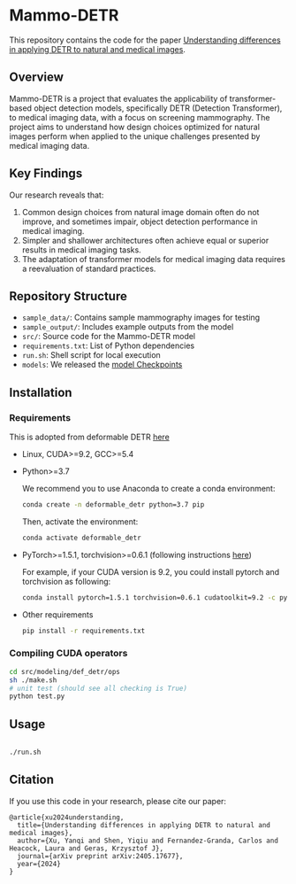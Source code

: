 # Mammo-DETR

This repository contains the code for the paper [Understanding differences in applying DETR to natural and medical images](https://arxiv.org/abs/2405.17677).

## Overview

Mammo-DETR is a project that evaluates the applicability of transformer-based object detection models, specifically DETR (Detection Transformer), to medical imaging data, with a focus on screening mammography. The project aims to understand how design choices optimized for natural images perform when applied to the unique challenges presented by medical imaging data.

## Key Findings

Our research reveals that:

1. Common design choices from natural image domain often do not improve, and sometimes impair, object detection performance in medical imaging.
2. Simpler and shallower architectures often achieve equal or superior results in medical imaging tasks.
3. The adaptation of transformer models for medical imaging data requires a reevaluation of standard practices.

## Repository Structure

- `sample_data/`: Contains sample mammography images for testing
- `sample_output/`: Includes example outputs from the model
- `src/`: Source code for the Mammo-DETR model
- `requirements.txt`: List of Python dependencies
- `run.sh`: Shell script for local execution
- `models`: We released the [model Checkpoints](https://drive.google.com/drive/folders/1h-VD5mr1xfa4pvzQCpox8y7u-R84Hkpu?usp=drive_link)


## Installation

### Requirements
This is adopted from deformable DETR [here](https://github.com/fundamentalvision/Deformable-DETR/tree/main )
* Linux, CUDA>=9.2, GCC>=5.4
  
* Python>=3.7

    We recommend you to use Anaconda to create a conda environment:
    ```bash
    conda create -n deformable_detr python=3.7 pip
    ```
    Then, activate the environment:
    ```bash
    conda activate deformable_detr
    ```
  
* PyTorch>=1.5.1, torchvision>=0.6.1 (following instructions [here](https://pytorch.org/))

    For example, if your CUDA version is 9.2, you could install pytorch and torchvision as following:
    ```bash
    conda install pytorch=1.5.1 torchvision=0.6.1 cudatoolkit=9.2 -c pytorch
    ```
  
* Other requirements
    ```bash
    pip install -r requirements.txt
    ```

### Compiling CUDA operators
```bash
cd src/modeling/def_detr/ops
sh ./make.sh
# unit test (should see all checking is True)
python test.py
```



## Usage

```bash

./run.sh

```

## Citation
If you use this code in your research, please cite our paper:

    @article{xu2024understanding,
      title={Understanding differences in applying DETR to natural and medical images},
      author={Xu, Yanqi and Shen, Yiqiu and Fernandez-Granda, Carlos and Heacock, Laura and Geras, Krzysztof J},
      journal={arXiv preprint arXiv:2405.17677},
      year={2024}
    }
